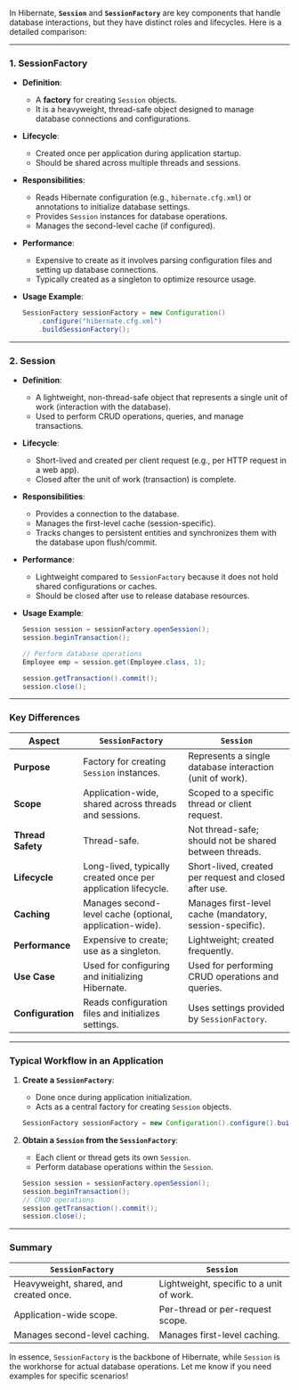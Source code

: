 In Hibernate, **`Session`** and **`SessionFactory`** are key components that handle database interactions, but they have distinct roles and lifecycles. Here is a detailed comparison:

---

### **1. SessionFactory**
- **Definition**:
    - A **factory** for creating `Session` objects.
    - It is a heavyweight, thread-safe object designed to manage database connections and configurations.

- **Lifecycle**:
    - Created once per application during application startup.
    - Should be shared across multiple threads and sessions.

- **Responsibilities**:
    - Reads Hibernate configuration (e.g., `hibernate.cfg.xml`) or annotations to initialize database settings.
    - Provides `Session` instances for database operations.
    - Manages the second-level cache (if configured).

- **Performance**:
    - Expensive to create as it involves parsing configuration files and setting up database connections.
    - Typically created as a singleton to optimize resource usage.

- **Usage Example**:
  ```java
  SessionFactory sessionFactory = new Configuration()
      .configure("hibernate.cfg.xml")
      .buildSessionFactory();
  ```

---

### **2. Session**
- **Definition**:
    - A lightweight, non-thread-safe object that represents a single unit of work (interaction with the database).
    - Used to perform CRUD operations, queries, and manage transactions.

- **Lifecycle**:
    - Short-lived and created per client request (e.g., per HTTP request in a web app).
    - Closed after the unit of work (transaction) is complete.

- **Responsibilities**:
    - Provides a connection to the database.
    - Manages the first-level cache (session-specific).
    - Tracks changes to persistent entities and synchronizes them with the database upon flush/commit.

- **Performance**:
    - Lightweight compared to `SessionFactory` because it does not hold shared configurations or caches.
    - Should be closed after use to release database resources.

- **Usage Example**:
  ```java
  Session session = sessionFactory.openSession();
  session.beginTransaction();
  
  // Perform database operations
  Employee emp = session.get(Employee.class, 1);
  
  session.getTransaction().commit();
  session.close();
  ```

---

### **Key Differences**

| **Aspect**             | **`SessionFactory`**                                         | **`Session`**                                     |
|-------------------------|-------------------------------------------------------------|--------------------------------------------------|
| **Purpose**            | Factory for creating `Session` instances.                   | Represents a single database interaction (unit of work). |
| **Scope**              | Application-wide, shared across threads and sessions.        | Scoped to a specific thread or client request.   |
| **Thread Safety**      | Thread-safe.                                                | Not thread-safe; should not be shared between threads. |
| **Lifecycle**          | Long-lived, typically created once per application lifecycle. | Short-lived, created per request and closed after use. |
| **Caching**            | Manages second-level cache (optional, application-wide).     | Manages first-level cache (mandatory, session-specific). |
| **Performance**        | Expensive to create; use as a singleton.                    | Lightweight; created frequently.                 |
| **Use Case**           | Used for configuring and initializing Hibernate.            | Used for performing CRUD operations and queries. |
| **Configuration**      | Reads configuration files and initializes settings.         | Uses settings provided by `SessionFactory`.      |

---

### **Typical Workflow in an Application**
1. **Create a `SessionFactory`**:
    - Done once during application initialization.
    - Acts as a central factory for creating `Session` objects.

   ```java
   SessionFactory sessionFactory = new Configuration().configure().buildSessionFactory();
   ```

2. **Obtain a `Session` from the `SessionFactory`**:
    - Each client or thread gets its own `Session`.
    - Perform database operations within the `Session`.

   ```java
   Session session = sessionFactory.openSession();
   session.beginTransaction();
   // CRUD operations
   session.getTransaction().commit();
   session.close();
   ```

---

### Summary

| **`SessionFactory`**                                         | **`Session`**                                     |
|-------------------------------------------------------------|--------------------------------------------------|
| Heavyweight, shared, and created once.                     | Lightweight, specific to a unit of work.         |
| Application-wide scope.                                    | Per-thread or per-request scope.                 |
| Manages second-level caching.                              | Manages first-level caching.                     |

In essence, `SessionFactory` is the backbone of Hibernate, while `Session` is the workhorse for actual database operations. Let me know if you need examples for specific scenarios!